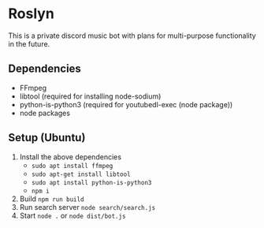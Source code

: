 # Roslyn
This is a private discord music bot with plans for multi-purpose functionality in the future.

## Dependencies
- FFmpeg
- libtool (required for installing node-sodium)
- python-is-python3 (required for youtubedl-exec (node package))
- node packages

## Setup (Ubuntu)
1. Install the above dependencies
    - `sudo apt install ffmpeg`
    - `sudo apt-get install libtool`
    - `sudo apt install python-is-python3`
    - `npm i`
2. Build `npm run build`
3. Run search server `node search/search.js`
4. Start `node .` or `node dist/bot.js`
